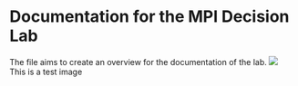 # Documentation for the MPI Decision Lab

The file aims to create an overview for the documentation of the lab. ![](https://i.imgur.com/qdvRq15.png)  
This is a test image


